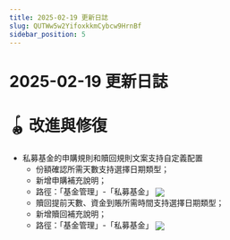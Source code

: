 ```yaml
---
title: 2025-02-19 更新日誌
slug: QUTWw5w2YifoxkkmCybcw9HrnBf
sidebar_position: 5
---
```



# 2025-02-19 更新日誌

# 🪀 改進與修復

- 私募基金的申購規則和贖回規則文案支持自定義配置​
    - 份額確認所需天數支持選擇日期類型；
    - 新增申購補充說明；
    - 路徑：「基金管理」-「私募基金」
        <img src="/assets/TG0kbEpMcoEnYxxI9fHcL0y1nTf.png" src-width="3650" src-height="2166" align="center"/>
    - 贖回提前天數、資金到賬所需時間支持選擇日期類型；​
    - 新增贖回補充說明；
    - 路徑：「基金管理」-「私募基金」
        <img src="/assets/KX4Hb5u9boGByvxqztHcNYVJnKb.png" src-width="3660" src-height="2158" align="center"/>

